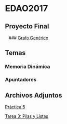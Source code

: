 # EDAO2017

## Proyecto Final
    ###  [Grafo Genérico](https://github.com/luisfergromo/EDAO2017/files/1516536/Proyecto.-.Grafos.pdf)

## Temas
  ### Memoria Dinámica
  ### Apuntadores







## Archivos Adjuntos 

[Práctica 5](https://github.com/luisfergromo/EDAO2017/files/1457896/Practica5.1.pdf)

[Tarea 3: Pilas y Listas](https://github.com/luisfergromo/EDAO2017/files/1458073/Tarea.3.-.Pilas.y.Filas.pdf)

